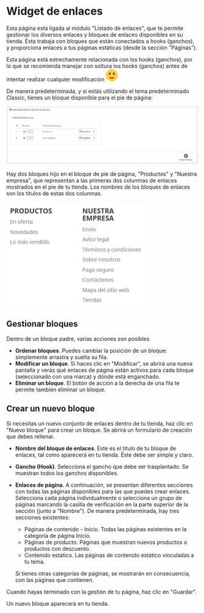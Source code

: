 # Widget de enlaces

Esta página está ligada al módulo "Listado de enlaces", que te permite gestionar los diversos enlaces y bloques de enlaces disponibles en su tienda. Ésta trabaja con bloques que están conectados a hooks \(ganchos\), y proporciona enlaces a tus páginas estáticas \(desde la sección "Páginas"\).

Esta página está estrechamente relacionada con los hooks \(ganchos\), por lo que se recomienda manejar con soltura los hooks \(ganchos\) antes de intentar realizar cualquier modificación ![\(smile\)](../../../.gitbook/assets/smile.svg)

De manera predeterminada, y si estás utilizando el tema predeterminado Classic, tienes un bloque disponible para el pie de página:

![](../../../.gitbook/assets/54265289.png)

Hay dos bloques hijo en el bloque de pie de página, "Productos" y "Nuestra empresa", que representan a las primeras dos columnas de enlaces mostrados en el pie de tu tienda. Los nombres de los bloques de enlaces son los títulos de estas dos columnas.

![](../../../.gitbook/assets/54265291.png)

## Gestionar bloques <a id="Widgetdeenlaces-Gestionarbloques"></a>

Dentro de un bloque padre, varias acciones son posibles

* **Ordenar bloques**. Puedes cambiar la posición de un bloque: simplemente arrastra y suelta su fila.
* **Modificar un bloque**. Si haces clic en "Modificar", se abrirá una nueva pantalla y verás qué enlaces de página están activos para cada bloque \(seleccionado con una marca\) y dónde está enganchado.
* **Eliminar un bloque**. El botón de acción a la derecha de una fila te permite también eliminar un bloque.

## Crear un nuevo bloque <a id="Widgetdeenlaces-Crearunnuevobloque"></a>

Si necesitas un nuevo conjunto de enlaces dentro de tu tienda, haz clic en "Nuevo bloque" para crear un bloque. Se abrirá un formulario de creación que debes rellenar.

* **Nombre del bloque de enlaces**. Este es el título de tu bloque de enlaces, tal como aparecerá en tu tienda. Éste debe ser simple y claro.
* **Gancho \(Hook\)**. Selecciona el gancho que debe ser trasplantado. Se muestran todos los ganchos disponibles.
* **Enlaces de página**. A continuación, se presentan diferentes secciones con todas las páginas disponibles para las que puedes crear enlaces. Selecciona cada página individualmente o selecciona un grupo de páginas marcando la casilla de verificación en la parte superior de la sección \(junto a "Nombre"\). De manera predeterminada, hay tres secciones existentes:  


  * Páginas de contenido - Inicio. Todas las páginas existentes en la categoría de página Inicio.
  * Páginas de producto. Páginas que muestran nuevos productos o productos con descuento.
  * Contenido estático. Las páginas de contenido estático vinculadas a tu tema.

  Si tienes otras categorías de páginas, se mostrarán en consecuencia, con las páginas que contienen.

Cuando hayas terminado con la gestión de tu página, haz clic en "Guardar".

Un nuevo bloque aparecerá en tu tienda.

